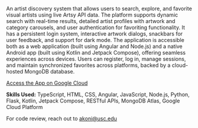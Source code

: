 An artist discovery system that allows users to search, explore, and favorite visual artists using live Artsy API data. The platform supports dynamic search with real-time results, detailed artist profiles with artwork and category carousels, and user authentication for favoriting functionality. It has a persistent login system, interactive artwork dialogs,  snackbars for user feedback, and support for dark mode. The application is accessible both as a web application (built using Angular and Node.js) and a native Android app (built using Kotlin and Jetpack Compose), offering seamless experiences across devices. Users can register, log in, manage sessions, and maintain synchronized favorites across platforms, backed by a cloud-hosted MongoDB database.

[Access the App on Google Cloud](https://test-317810304200.us-west1.run.app/)

**Skills Used:** TypeScript, HTML, CSS, Angular, JavaScript, Node.js, Python, Flask, Kotlin, Jetpack Compose, RESTful APIs, MongoDB Atlas, Google Cloud Platform

For code review, reach out to akoni@usc.edu
